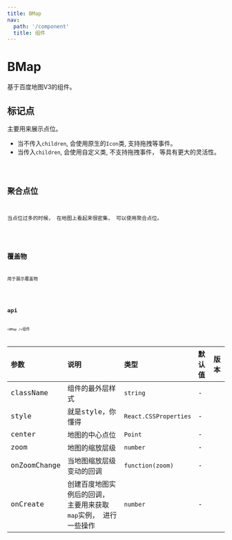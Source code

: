 ```yaml
---
title: BMap
nav:
  path: '/component'
  title: 组件
---
```


# BMap

基于百度地图V3的组件。

## 标记点

主要用来展示点位。

* 当不传入`children`, 会使用原生的`Icon`类, 支持拖拽等事件。
* 当传入`children`, 会使用自定义类, 不支持拖拽事件， 等具有更大的灵活性。

<code src="./demo/index" />

## 聚合点位

当点位过多的时候， 在地图上看起来很密集， 可以使用聚合点位。

<code src="./demo/aggregation" />

## 覆盖物

用于展示覆盖物

<code src="./demo/polygon.demo" />

## api

`<BMap />`组件

| 参数 | 说明 | 类型 | 默认值 | 版本 |
| :--- | :--- | :--- | :--- | :--- |
| className | 组件的最外层样式 | `string` | - | |
| style | 就是style，你懂得 | `React.CSSProperties` | - | |
| center | 地图的中心点位 | `Point` | - | |
| zoom | 地图的缩放层级 | `number` | - | |
| onZoomChange | 当地图缩放层级变动的回调 | `function(zoom)` | - | |
| onCreate | 创建百度地图实例后的回调， 主要用来获取`map`实例， 进行一些操作 | `number` | - | |